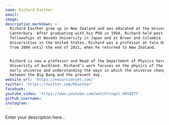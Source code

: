 ```yaml
---
name: Richard Easther
email:
image:
description_markdown: >-
  Richard Easther grew up in New Zealand and was educated at the University of
  Canterbury. After graduating with his PhD in 1994, Richard held post-doctoral
  fellowships at Waseda University in Japan and at Brown and Columbia
  Universities in the United States. Richard was a professor at Yale University
  from 2004 until the end of 2011, when he returned to New Zealand.


  Richard is now a professor and Head of the Department of Physics here at the
  University of Auckland. Richard’s work focuses on the physics of the very
  early universe and understanding the ways in which the universe changes
  between the Big Bang and the present day.
website_url: 'https://excursionset.com/'
twitter: 'https://twitter.com/REasther'
facebook:
youtube_video: 'https://www.youtube.com/watch?v=gol_4kh8ETY'
github_username:
instagram:
---
```


Enter your description here...
